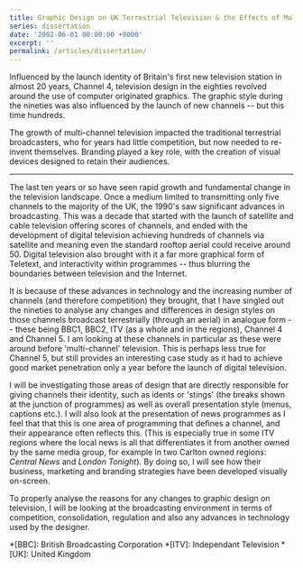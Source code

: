 ```yaml
---
title: Graphic Design on UK Terrestrial Television & the Effects of Multi-Channel Growth
series: dissertation
date: '2002-06-01 00:00:00 +0000'
excerpt: ''
permalink: /articles/dissertation/
---
```

Influenced by the launch identity of Britain's first new television station in almost 20 years, Channel 4, television design in the eighties revolved around the use of computer originated graphics. The graphic style during the nineties was also influenced by the launch of new channels -- but this time hundreds.

The growth of multi-channel television impacted the traditional terrestrial broadcasters, who for years had little competition, but now needed to re-invent themselves. Branding played a key role, with the creation of visual devices designed to retain their audiences.

* * *

The last ten years or so have seen rapid growth and fundamental change in the television landscape. Once a medium limited to transmitting only five channels to the majority of the UK, the 1990's saw significant advances in broadcasting. This was a decade that started with the launch of satellite and cable television offering scores of channels, and ended with the development of digital television achieving hundreds of channels via satellite and meaning even the standard rooftop aerial could receive around 50. Digital television also brought with it a far more graphical form of Teletext, and interactivity within programmes -- thus blurring the boundaries between television and the Internet.

It is because of these advances in technology and the increasing number of channels (and therefore competition) they brought, that I have singled out the nineties to analyse any changes and differences in design styles on those channels broadcast terrestrially (through an aerial) in analogue form -- these being BBC1, BBC2, ITV (as a whole and in the regions), Channel 4 and Channel 5. I am looking at these channels in particular as these were around before 'multi-channel' television. This is perhaps less true for Channel 5, but still provides an interesting case study as it had to achieve good market penetration only a year before the launch of digital television.

I will be investigating those areas of design that are directly responsible for giving channels their identity, such as idents or 'stings' (the breaks shown at the junction of programmes) as well as overall presentation style (menus, captions etc.). I will also look at the presentation of news programmes as I feel that that this is one area of programming that defines a channel, and their appearance often reflects this. (This is especially true in some ITV regions where the local news is all that differentiates it from another owned by the same media group, for example in two Carlton owned regions: <cite>Central News</cite> and <cite>London Tonight</cite>). By doing so, I will see how their business, marketing and branding strategies have been developed visually on-screen.

To properly analyse the reasons for any changes to graphic design on television, I will be looking at the broadcasting environment in terms of competition, consolidation, regulation and also any advances in technology used by the designer.

*[BBC]: British Broadcasting Corporation
*[ITV]: Independant Television
*[UK]: United Kingdom

